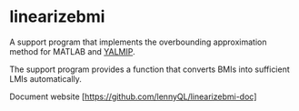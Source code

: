 # linearizebmi

A support program that implements the overbounding approximation method for MATLAB and [YALMIP](https://github.com/yalmip/YALMIP).

The support program provides a function that converts BMIs into sufficient LMIs automatically. 

Document website [https://github.com/lennyQL/linearizebmi-doc]